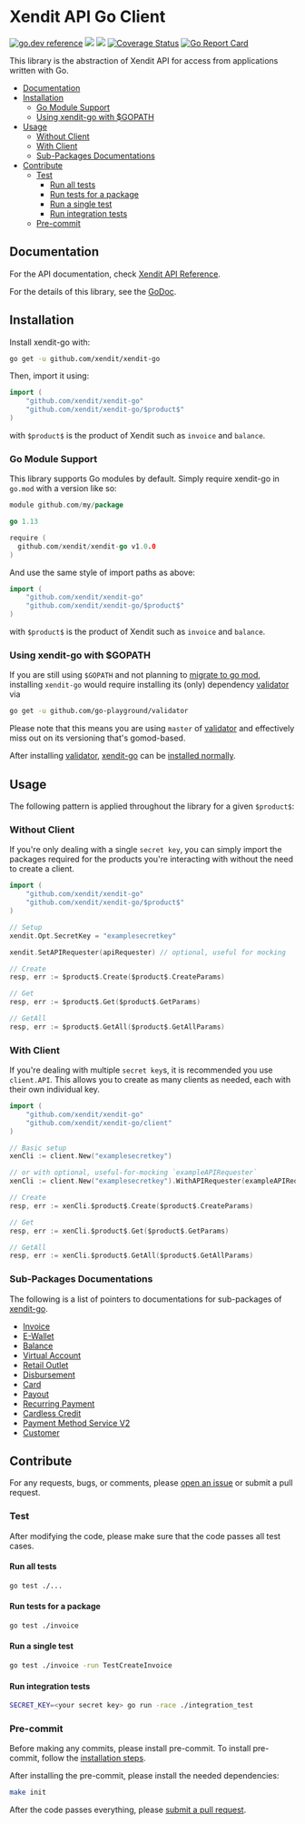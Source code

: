 # Xendit API Go Client

[![go.dev reference](https://img.shields.io/badge/go.dev-reference-007d9c?logo=go&logoColor=white&style=flat-square)](https://pkg.go.dev/github.com/xendit/xendit-go)
![](https://github.com/xendit/xendit-go/workflows/integration-test/badge.svg)
![](https://github.com/xendit/xendit-go/workflows/lint/badge.svg)
[![Coverage Status](https://coveralls.io/repos/github/xendit/xendit-go/badge.svg)](https://coveralls.io/github/xendit/xendit-go)
[![Go Report Card](https://goreportcard.com/badge/github.com/xendit/xendit-go)](https://goreportcard.com/report/github.com/xendit/xendit-go)

This library is the abstraction of Xendit API for access from applications written with Go.

<!-- START doctoc generated TOC please keep comment here to allow auto update -->
<!-- DON'T EDIT THIS SECTION, INSTEAD RE-RUN doctoc TO UPDATE -->


- [Documentation](#documentation)
- [Installation](#installation)
  - [Go Module Support](#go-module-support)
  - [Using xendit-go with \$GOPATH](#using-xendit-go-with-%5Cgopath)
- [Usage](#usage)
  - [Without Client](#without-client)
  - [With Client](#with-client)
  - [Sub-Packages Documentations](#sub-packages-documentations)
- [Contribute](#contribute)
  - [Test](#test)
    - [Run all tests](#run-all-tests)
    - [Run tests for a package](#run-tests-for-a-package)
    - [Run a single test](#run-a-single-test)
    - [Run integration tests](#run-integration-tests)
  - [Pre-commit](#pre-commit)

<!-- END doctoc generated TOC please keep comment here to allow auto update -->

## Documentation

For the API documentation, check [Xendit API Reference](https://xendit.github.io/apireference).

For the details of this library, see the [GoDoc](https://pkg.go.dev/github.com/xendit/xendit-go).

## Installation

Install xendit-go with:

```sh
go get -u github.com/xendit/xendit-go
```

Then, import it using:

```go
import (
    "github.com/xendit/xendit-go"
    "github.com/xendit/xendit-go/$product$"
)
```

with `$product$` is the product of Xendit such as `invoice` and `balance`.

### Go Module Support

This library supports Go modules by default. Simply require xendit-go in `go.mod` with a version like so:

```go
module github.com/my/package

go 1.13

require (
  github.com/xendit/xendit-go v1.0.0
)
```

And use the same style of import paths as above:

```go
import (
    "github.com/xendit/xendit-go"
    "github.com/xendit/xendit-go/$product$"
)
```

with `$product$` is the product of Xendit such as `invoice` and `balance`.

### Using xendit-go with \$GOPATH

If you are still using `$GOPATH` and not planning to [migrate to go mod](https://blog.golang.org/migrating-to-go-modules),
installing `xendit-go` would require installing its (only) dependency [validator](https://github.com/go-playground/validator)
via

```bash
go get -u github.com/go-playground/validator
```

Please note that this means you are using `master` of [validator](https://github.com/go-playground/validator)
and effectively miss out on its versioning that's gomod-based.

After installing [validator](https://github.com/go-playground/validator), [xendit-go](https://github.com/xendit/xendit-go)
can be [installed normally](#installation).

## Usage

The following pattern is applied throughout the library for a given `$product$`:

### Without Client

If you're only dealing with a single `secret key`, you can simply import the packages required for the products you're interacting with without the need to create a client.

```go
import (
    "github.com/xendit/xendit-go"
    "github.com/xendit/xendit-go/$product$"
)

// Setup
xendit.Opt.SecretKey = "examplesecretkey"

xendit.SetAPIRequester(apiRequester) // optional, useful for mocking

// Create
resp, err := $product$.Create($product$.CreateParams)

// Get
resp, err := $product$.Get($product$.GetParams)

// GetAll
resp, err := $product$.GetAll($product$.GetAllParams)
```

### With Client

If you're dealing with multiple `secret key`s, it is recommended you use `client.API`. This allows you to create as many clients as needed, each with their own individual key.

```go
import (
    "github.com/xendit/xendit-go"
    "github.com/xendit/xendit-go/client"
)

// Basic setup
xenCli := client.New("examplesecretkey")

// or with optional, useful-for-mocking `exampleAPIRequester`
xenCli := client.New("examplesecretkey").WithAPIRequester(exampleAPIRequester)

// Create
resp, err := xenCli.$product$.Create($product$.CreateParams)

// Get
resp, err := xenCli.$product$.Get($product$.GetParams)

// GetAll
resp, err := xenCli.$product$.GetAll($product$.GetAllParams)
```

### Sub-Packages Documentations

The following is a list of pointers to documentations for sub-packages of [xendit-go](https://github.com/xendit/xendit-go).

- [Invoice](https://pkg.go.dev/github.com/xendit/xendit-go/invoice)
- [E-Wallet](https://pkg.go.dev/github.com/xendit/xendit-go/ewallet)
- [Balance](https://pkg.go.dev/github.com/xendit/xendit-go/balance)
- [Virtual Account](https://pkg.go.dev/github.com/xendit/xendit-go/virtualaccount)
- [Retail Outlet](https://pkg.go.dev/github.com/xendit/xendit-go/retailoutlet)
- [Disbursement](https://pkg.go.dev/github.com/xendit/xendit-go/disbursement)
- [Card](https://pkg.go.dev/github.com/xendit/xendit-go/card)
- [Payout](https://pkg.go.dev/github.com/xendit/xendit-go/payout)
- [Recurring Payment](https://pkg.go.dev/github.com/xendit/xendit-go/recurringpayment)
- [Cardless Credit](https://pkg.go.dev/github.com/xendit/xendit-go/cardlesscredit)
- [Payment Method Service V2](https://pkg.go.dev/github.com/xendit/xendit-go/pmsv2)
- [Customer](https://pkg.go.dev/github.com/xendit/xendit-go/customer)

## Contribute

For any requests, bugs, or comments, please [open an issue](https://github.com/xendit/xendit-go/issues/new) or submit a pull request.

### Test

After modifying the code, please make sure that the code passes all test cases.

#### Run all tests

```sh
go test ./...
```

#### Run tests for a package

```sh
go test ./invoice
```

#### Run a single test

```sh
go test ./invoice -run TestCreateInvoice
```

#### Run integration tests

```sh
SECRET_KEY=<your secret key> go run -race ./integration_test
```

### Pre-commit

Before making any commits, please install pre-commit.
To install pre-commit, follow the [installation steps](https://pre-commit.com/#install).

After installing the pre-commit, please install the needed dependencies:

```sh
make init
```

After the code passes everything, please [submit a pull request](https://github.com/xendit/xendit-go/pulls).
